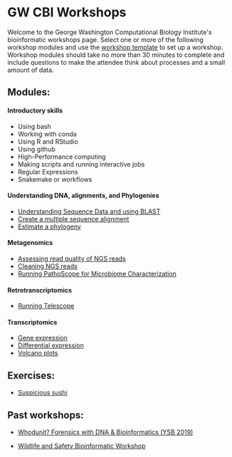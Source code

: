 # GW CBI Workshops
Welcome to the George Washington Computational Biology Institute's bioinformatic workshops page. Select one or more of the following workshop modules and use the [workshop template](workshop_template.md) to set up a workshop. Workshop modules should take no more than 30 minutes to complete and include questions to make the attendee think about processes and a small amount of data.

## Modules: 
#### Introductory skills
* Using bash
* Working with conda
* Using R and RStudio
* Using github
* High-Performance computing
* Making scripts and running interactive jobs
* Regular Expressions
* Snakemake or workflows
#### Understanding DNA, alignments, and Phylogenies
* [Understanding Sequence Data and using BLAST](blast.md)
* [Create a multiple sequence alignment](align.md)
* [Estimate a phylogeny](phylogeny.md)
#### Metagenomics
* [Assessing read quality of NGS reads](QC.md)
* [Cleaning NGS reads](cleanreads.md)
* [Running PathoScope for Microbiome Characterization](pathoscope.md)
#### Retrotranscriptomics
* [Running Telescope](telescope.md)
#### Transcriptomics
* [Gene expression](gene_expression.md)
* [Differential expression](differential_expression.md)
* [Volcano plots](volcano.md)



## Exercises:

* [Suspicious sushi]()


## Past workshops:

* [Whodunit? Forensics with DNA & Bioinformatics (YSB 2019)](whodunit_workshop)

* [Wildlife and Safety Bioinformatic Workshop](wildlife_safety_workshops)
